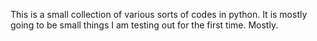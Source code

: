This is a small collection of various sorts of codes in python.
It is mostly going to be small things I am testing out for the 
first time. Mostly.